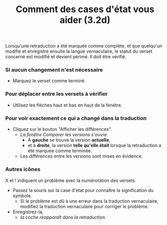 ﻿---
title: Comment des cases d'état vous aider (3.2d)
---
Lorsqu'une retraduction a été marquée comme complète, et que quelqu'un modifie et enregistre ensuite la langue vernaculaire, le statut du verset concerné est modifié et devient périmé. Il doit être vérifié.

### Si aucun changement n'est nécessaire

- Marquez le verset comme terminé.

### Pour déplacer entre les versets à vérifier

- Utilisez les flèches haut et bas en haut de la fenêtre.

### Pour voir exactement ce qui a changé dans la traduction

- Cliquez sur le bouton "Afficher les différences".  
    - *La fenêtre Comparer les versions s'ouvre*.
        - À **gauche** se trouve la version **actuelle**, 
        - et à **droite**, la version **telle qu'elle était** lorsque la retraduction a été marquée comme terminée. 
     - Les différences entre les versions sont mises en évidence.

##### 

### Autres icônes

X et ! indiquent un problème avec la numérotation des versets.

- Passez la souris sur la case d'état pour connaître la signification du symbole.
    - Si le problème est dû à une erreur dans la traduction vernaculaire, modifiez la traduction vernaculaire pour corriger le problème.
- Enregistrez-la,  
    - *la coche réapparaît dans la retraduction*.

